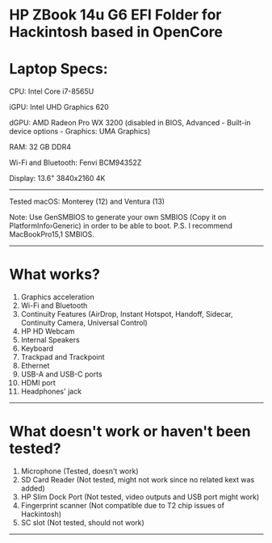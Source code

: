 HP ZBook 14u G6 EFI Folder for Hackintosh based in OpenCore
=============================================================
Laptop Specs:
=============================================================
CPU: Intel Core i7-8565U

iGPU: Intel UHD Graphics 620

dGPU: AMD Radeon Pro WX 3200 (disabled in BIOS, Advanced - Built-in device options - Graphics: UMA Graphics)
          
RAM: 32 GB DDR4

Wi-Fi and Bluetooth: Fenvi BCM94352Z 

Display: 13.6" 3840x2160 4K

--------------------------------------------------------------
Tested macOS: Monterey (12) and Ventura (13)

Note: Use GenSMBIOS to generate your own SMBIOS (Copy it on PlatformInfo›Generic) in order to be able to boot. P.S. I recommend MacBookPro15,1 SMBIOS.
______________________________________________________________

What works?
===
1. Graphics acceleration
2. Wi-Fi and Bluetooth
3. Continuity Features (AirDrop, Instant Hotspot, Handoff, Sidecar, Continuity Camera, Universal Control)
4. HP HD Webcam
5. Internal Speakers
6. Keyboard
7. Trackpad and Trackpoint
8. Ethernet
9. USB-A and USB-C ports
10. HDMI port
11. Headphones' jack

----------------------------------------------------

What doesn't work or haven't been tested?
==
1. Microphone (Tested, doesn't work)
2. SD Card Reader (Not tested, might not work since no related kext was added)
3. HP Slim Dock Port (Not tested, video outputs and USB port might work)
4. Fingerprint scanner (Not compatible due to T2 chip issues of Hackintosh)
5. SC slot (Not tested, should not work)

----------------------------------------------------
